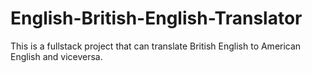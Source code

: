 # English-British-English-Translator
This is a fullstack project that can translate British English to American English and viceversa.

